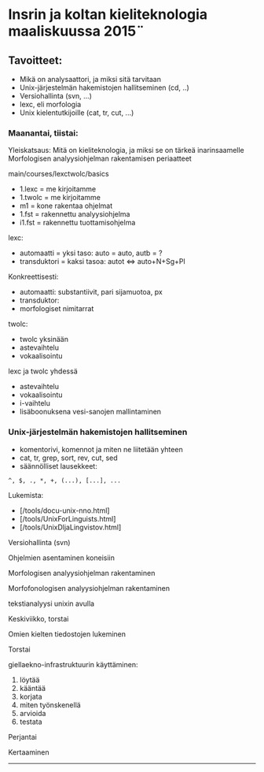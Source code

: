 # Insrin ja koltan kieliteknologia maaliskuussa 2015¨

## Tavoitteet:

- Mikä on analysaattori, ja miksi sitä tarvitaan
- Unix-järjestelmän hakemistojen hallitseminen (cd, ..)
- Versiohallinta (svn, ...)
- lexc, eli morfologia
- Unix kielentutkijoille (cat, tr, cut, ...)

### Maanantai, tiistai:

Yleiskatsaus:
Mitä on kieliteknologia, ja miksi se on tärkeä inarinsaamelle
Morfologisen analyysiohjelman rakentamisen periaatteet

main/courses/lexctwolc/basics

- 1.lexc = me kirjoitamme
- 1.twolc = me kirjoitamme
- m1 = kone rakentaa ohjelmat
- 1.fst = rakennettu analyysiohjelma
- i1.fst = rakennettu tuottamisohjelma

lexc:

- automaatti = yksi taso: auto = auto, autb = ?
- transduktori = kaksi tasoa: autot <=> auto+N+Sg+Pl

Konkreettisesti:

- automaatti: substantiivit, pari sijamuotoa, px
- transduktor:
- morfologiset nimitarrat

twolc:

- twolc yksinään
- astevaihtelu
- vokaalisointu

lexc ja twolc yhdessä

- astevaihtelu
- vokaalisointu
- i-vaihtelu
- lisäboonuksena vesi-sanojen mallintaminen

### Unix-järjestelmän hakemistojen hallitseminen

- komentorivi, komennot ja miten ne liitetään yhteen
- cat, tr, grep, sort, rev, cut, sed
- säännölliset lausekkeet:

```
^, $, ., *, +, (...), [...], ...
```

Lukemista:

- [/tools/docu-unix-nno.html]
- [/tools/UnixForLinguists.html]
- [/tools/UnixDljaLingvistov.html]

Versiohallinta (svn)

Ohjelmien asentaminen koneisiin

Morfologisen analyysiohjelman rakentaminen

Morfofonologisen analyysiohjelman rakentaminen

tekstianalyysi unixin avulla

Keskiviikko, torstai

Omien kielten tiedostojen lukeminen

Torstai

giellaekno-infrastruktuurin käyttäminen:

1. löytää
1. kääntää
1. korjata
1. miten työnskenellä
1. arvioida
1. testata

Perjantai

Kertaaminen

---
